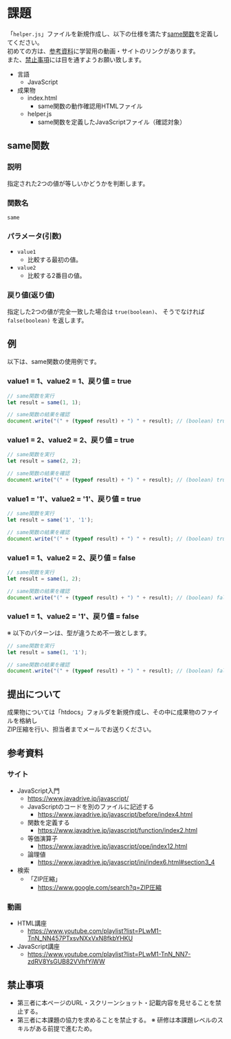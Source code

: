 # 課題

「`helper.js`」ファイルを新規作成し、以下の仕様を満たす[same関数](#same関数)を定義してください。  
初めての方は、[参考資料](#参考資料)に学習用の動画・サイトのリンクがあります。  
また、[禁止事項](#禁止事項)には目を通すようお願い致します。

- 言語
  - JavaScript
- 成果物
  - index.html
    - same関数の動作確認用HTMLファイル
  - helper.js
    - same関数を定義したJavaScriptファイル（確認対象）

## same関数

### 説明

指定された2つの値が等しいかどうかを判断します。

### 関数名

`same`

### パラメータ(引数)

- `value1`
  - 比較する最初の値。
- `value2`
  - 比較する2番目の値。

### 戻り値(返り値)

指定した2つの値が完全一致した場合は `true(boolean)`、 そうでなければ `false(boolean)` を返します。

## 例

以下は、same関数の使用例です。

### value1 = 1、value2 = 1、戻り値 = true

```js
// same関数を実行
let result = same(1, 1);

// same関数の結果を確認
document.write("(" + (typeof result) + ") " + result); // (boolean) true
```

### value1 = 2、value2 = 2、戻り値 = true

```js
// same関数を実行
let result = same(2, 2);

// same関数の結果を確認
document.write("(" + (typeof result) + ") " + result); // (boolean) true
```

### value1 = '1'、value2 = '1'、戻り値 = true

```js
// same関数を実行
let result = same('1', '1');

// same関数の結果を確認
document.write("(" + (typeof result) + ") " + result); // (boolean) true
```

### value1 = 1、value2 = 2、戻り値 = false

```js
// same関数を実行
let result = same(1, 2);

// same関数の結果を確認
document.write("(" + (typeof result) + ") " + result); // (boolean) false
```

### value1 = 1、value2 = '1'、戻り値 = false

※ 以下のパターンは、型が違うため不一致とします。

```js
// same関数を実行
let result = same(1, '1');

// same関数の結果を確認
document.write("(" + (typeof result) + ") " + result); // (boolean) false
```

## 提出について

成果物については「htdocs」フォルダを新規作成し、その中に成果物のファイルを格納し  
ZIP圧縮を行い、担当者までメールでお送りください。  

## 参考資料

### サイト

- JavaScript入門
  - <https://www.javadrive.jp/javascript/>
  - JavaScriptのコードを別のファイルに記述する
    - <https://www.javadrive.jp/javascript/before/index4.html>
  - 関数を定義する
    - <https://www.javadrive.jp/javascript/function/index2.html>
  - 等価演算子
    - <https://www.javadrive.jp/javascript/ope/index12.html>
  - 論理値
    - <https://www.javadrive.jp/javascript/ini/index6.html#section3_4>
- 検索
  - 「ZIP圧縮」
    - <https://www.google.com/search?q=ZIP圧縮>

### 動画

- HTML講座
  - <https://www.youtube.com/playlist?list=PLwM1-TnN_NN457PTxsvNXxVxN8fkbYHKU>
- JavaScript講座
  - <https://www.youtube.com/playlist?list=PLwM1-TnN_NN7-zdRV8YsGUB82VVhfYiWW>

## 禁止事項

- 第三者に本ページのURL・スクリーンショット・記載内容を見せることを禁止する。
- 第三者に本課題の協力を求めることを禁止する。 ※ 研修は本課題レベルのスキルがある前提で進むため。
